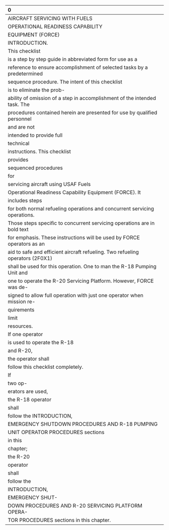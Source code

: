 | 0                                                                             |
|:------------------------------------------------------------------------------|
| AIRCRAFT SERVICING WITH FUELS                                                 |
| OPERATIONAL READINESS CAPABILITY                                              |
| EQUIPMENT (FORCE)                                                             |
| INTRODUCTION.                                                                 |
| This checklist                                                                |
| is a step by step guide in abbreviated form for use as a                      |
| reference to ensure accomplishment of selected tasks by a predetermined       |
| sequence procedure. The intent of this checklist                              |
| is to eliminate the prob-                                                     |
| ability of omission of a step in accomplishment of the intended task. The     |
| procedures contained herein are presented for use by qualified personnel      |
| and are not                                                                   |
| intended to provide full                                                      |
| technical                                                                     |
| instructions. This checklist                                                  |
| provides                                                                      |
| sequenced procedures                                                          |
| for                                                                           |
| servicing aircraft using USAF Fuels                                           |
| Operational Readiness Capability Equipment (FORCE). It                        |
| includes steps                                                                |
| for both normal refueling operations and concurrent servicing operations.     |
| Those steps specific to concurrent servicing operations are in bold text      |
| for emphasis. These instructions will be used by FORCE operators as an        |
| aid to safe and efficient aircraft refueling. Two refueling operators (2F0X1) |
| shall be used for this operation. One to man the R-18 Pumping Unit and        |
| one to operate the R-20 Servicing Platform. However, FORCE was de-            |
| signed to allow full operation with just one operator when mission re-        |
| quirements                                                                    |
| limit                                                                         |
| resources.                                                                    |
| If one operator                                                               |
| is used to operate the R-18                                                   |
| and R-20,                                                                     |
| the operator shall                                                            |
| follow this checklist completely.                                             |
| If                                                                            |
| two op-                                                                       |
| erators are used,                                                             |
| the R-18 operator                                                             |
| shall                                                                         |
| follow the INTRODUCTION,                                                      |
| EMERGENCY SHUTDOWN PROCEDURES AND R-18 PUMPING                                |
| UNIT OPERATOR PROCEDURES sections                                             |
| in this                                                                       |
| chapter;                                                                      |
| the R-20                                                                      |
| operator                                                                      |
| shall                                                                         |
| follow the                                                                    |
| INTRODUCTION,                                                                 |
| EMERGENCY SHUT-                                                               |
| DOWN PROCEDURES AND R-20 SERVICING PLATFORM OPERA-                            |
| TOR PROCEDURES sections in this chapter.                                      |